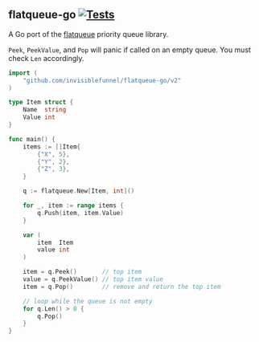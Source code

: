 ## flatqueue-go [![Tests](https://github.com/invisiblefunnel/flatqueue-go/actions/workflows/go.yml/badge.svg)](https://github.com/invisiblefunnel/flatqueue-go/actions/workflows/go.yml)

A Go port of the [flatqueue](https://github.com/mourner/flatqueue) priority queue library.

`Peek`, `PeekValue`, and `Pop` will panic if called on an empty queue. You must check `Len` accordingly.

```go
import (
    "github.com/invisiblefunnel/flatqueue-go/v2"
)

type Item struct {
    Name  string
    Value int
}

func main() {
    items := []Item{
        {"X", 5},
        {"Y", 2},
        {"Z", 3},
    }

    q := flatqueue.New[Item, int]()

    for _, item := range items {
        q.Push(item, item.Value)
    }

    var (
        item  Item
        value int
    )

    item = q.Peek()       // top item
    value = q.PeekValue() // top item value
    item = q.Pop()        // remove and return the top item

    // loop while the queue is not empty
    for q.Len() > 0 {
        q.Pop()
    }
}
```
